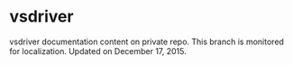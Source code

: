 # vsdriver
vsdriver documentation content on private repo. This branch is monitored for localization. Updated on December 17, 2015.




<!--HONumber=May16_HO4-->


